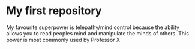 # My first repository

My favourite superpower is telepathy/mind control because the ability allows you to read peoples mind and manipulate the minds of others. This power is most commonly used by Professor X
